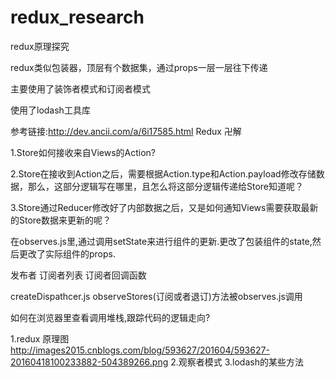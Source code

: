 # redux_research
redux原理探究


redux类似包装器，顶层有个数据集，通过props一层一层往下传递

主要使用了装饰者模式和订阅者模式

使用了lodash工具库


参考链接:http://dev.ancii.com/a/6i17585.html Redux 卍解


1.Store如何接收来自Views的Action?

2.Store在接收到Action之后，需要根据Action.type和Action.payload修改存储数据，那么，这部分逻辑写在哪里，且怎么将这部分逻辑传递给Store知道呢？

3.Store通过Reducer修改好了内部数据之后，又是如何通知Views需要获取最新的Store数据来更新的呢？

在observes.js里,通过调用setState来进行组件的更新.更改了包装组件的state,然后更改了实际组件的props.


发布者
订阅者列表
订阅者回调函数

createDispathcer.js  observeStores(订阅或者退订)方法被observes.js调用


如何在浏览器里查看调用堆栈,跟踪代码的逻辑走向?


1.redux 原理图  http://images2015.cnblogs.com/blog/593627/201604/593627-20160418100233882-504389266.png
2.观察者模式
3.lodash的某些方法
